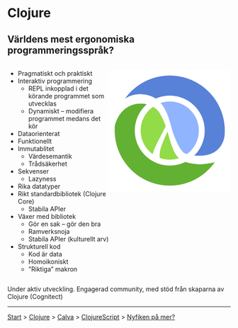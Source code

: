 # Clojure

## Världens mest ergonomiska programmeringsspråk?

<div style="display: flex; flex-direction: row; justify-content: space-between;">

<div>

* Pragmatiskt och praktiskt 
* Interaktiv programmering
    * REPL inkopplad i det körande programmet som utvecklas
    * Dynamiskt – modifiera programmet medans det kör
* Dataorienterat
* Funktionellt
* Immutablitet
    * Värdesemantik
    * Trådsäkerhet
* Sekvenser
    * Lazyness
* Rika datatyper
* Rikt standardbibliotek (Clojure Core)
    * Stabila APIer 
* Växer med bibliotek
    * Gör en sak – gör den bra
    * Ramverksnoja
    * Stabila APIer (kulturellt arv)
* Strukturell kod
    * Kod är data
    * Homoikoniskt
    * ”Riktiga” makron

</div>

![](clj.png)

</div>

Under aktiv utveckling. Engagerad community, med stöd från skaparna av Clojure (Cognitect)

---

[Start](hello.md) > [Clojure](clojure.md) > [Calva](calva.md) > [ClojureScript](cljsrn.md) > [Nyfiken på mer?](mer.md)